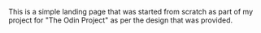 This is a simple landing page that was started from scratch as part of my project for "The Odin Project" as per the design that was provided.